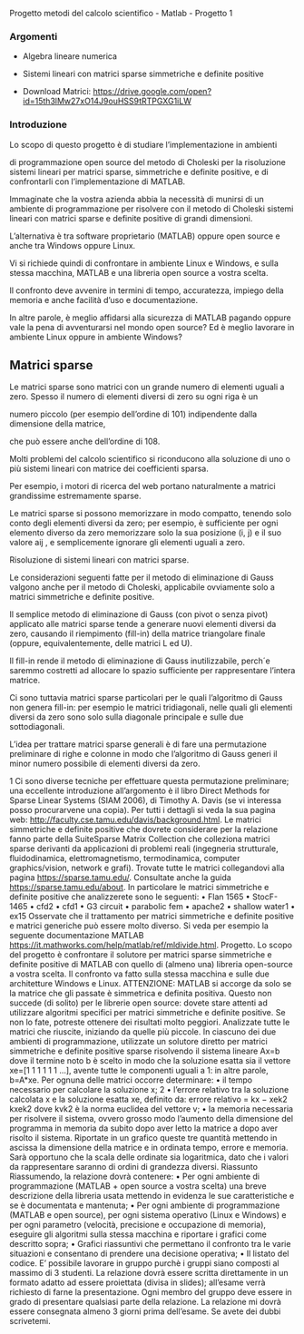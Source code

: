 Progetto metodi del calcolo scientifico - Matlab - Progetto 1

### Argomenti

- Algebra lineare numerica

- Sistemi lineari con matrici sparse simmetriche e definite positive

- Download Matrici:
  https://drive.google.com/open?id=15th3lMw27xO14J9ouHSS9tRTPGXG1iLW


### Introduzione
Lo scopo di questo progetto è di studiare l’implementazione in ambienti

di programmazione open source del metodo di Choleski per la risoluzione sistemi lineari per matrici sparse, simmetriche e definite positive, e di confrontarli con l’implementazione di MATLAB.

Immaginate che la vostra azienda abbia la necessità di munirsi di un ambiente di programmazione per risolvere con il metodo di Choleski sistemi lineari con matrici sparse e definite positive di grandi dimensioni.

L’alternativa è tra software proprietario (MATLAB) oppure open source e anche tra Windows oppure Linux.

Vi si richiede quindi di confrontare in ambiente Linux e Windows, e sulla stessa macchina, MATLAB e una libreria open source a vostra scelta.

Il confronto deve avvenire in termini di tempo, accuratezza, impiego della memoria e anche facilità d’uso e documentazione.

In altre parole, è meglio affidarsi alla sicurezza di MATLAB pagando oppure vale la pena di avventurarsi nel mondo open source? Ed è meglio lavorare in ambiente Linux oppure in ambiente Windows?

## Matrici sparse
Le matrici sparse sono matrici con un grande numero di elementi
uguali a zero. Spesso il numero di elementi diversi di zero su ogni riga è un

numero piccolo (per esempio dell’ordine di 101) indipendente dalla dimensione della matrice, 

che può essere anche dell’ordine di 108.

Molti problemi del calcolo scientifico si riconducono
alla soluzione di uno o più sistemi lineari con matrice dei coefficienti sparsa.

Per esempio, i motori di ricerca del web portano naturalmente a matrici grandissime estremamente
sparse.

Le matrici sparse si possono memorizzare in modo compatto, tenendo solo conto degli
elementi diversi da zero; per esempio, è sufficiente per ogni elemento diverso da zero memorizzare solo la sua posizione (i, j) e il suo valore aij , e semplicemente ignorare gli elementi uguali a zero.

Risoluzione di sistemi lineari con matrici sparse.

Le considerazioni seguenti fatte per il metodo di eliminazione di Gauss valgono anche per il metodo di Choleski, applicabile
ovviamente solo a matrici simmetriche e definite positive.

Il semplice metodo di eliminazione di Gauss (con pivot o senza pivot) applicato alle
matrici sparse tende a generare nuovi elementi diversi da zero, causando il riempimento
(fill-in) della matrice triangolare finale (oppure, equivalentemente, delle matrici L ed U).

Il fill-in rende il metodo di eliminazione di Gauss inutilizzabile, perch´e saremmo costretti
ad allocare lo spazio sufficiente per rappresentare l’intera matrice.

Ci sono tuttavia matrici sparse particolari per le quali l’algoritmo di Gauss non genera fill-in: per esempio le matrici tridiagonali, nelle quali gli elementi diversi da zero sono solo sulla diagonale principale e sulle due sottodiagonali.

L’idea per trattare matrici sparse generali è di fare una permutazione preliminare di righe
e colonne in modo che l’algoritmo di Gauss generi il minor numero possibile di elementi
diversi da zero.

1
Ci sono diverse tecniche per effettuare questa permutazione preliminare; una eccellente
introduzione all’argomento è il libro Direct Methods for Sparse Linear Systems (SIAM
2006), di Timothy A. Davis (se vi interessa posso procurarvene una copia).
Per tutti i dettagli si veda la sua pagina web:
http://faculty.cse.tamu.edu/davis/background.html.
Le matrici simmetriche e definite positive che dovrete considerare per la relazione fanno
parte della SuiteSparse Matrix Collection che colleziona matrici sparse derivanti da
applicazioni di problemi reali (ingegneria strutturale, fluidodinamica, elettromagnetismo,
termodinamica, computer graphics/vision, network e grafi). Trovate tutte le matrici collegandovi alla pagina https://sparse.tamu.edu/.
Consultate anche la guida https://sparse.tamu.edu/about.
In particolare le matrici simmetriche e definite positive che analizzerete sono le seguenti:
• Flan 1565
• StocF-1465
• cfd2
• cfd1
• G3 circuit
• parabolic fem
• apache2
• shallow water1
• ex15
Osservate che il trattamento per matrici simmetriche e definite positive e matrici generiche
può essere molto diverso. Si veda per esempio la seguente documentazione MATLAB
https://it.mathworks.com/help/matlab/ref/mldivide.html.
Progetto. Lo scopo del progetto è confrontare il solutore per matrici sparse simmetriche e definite positive di MATLAB con quello di (almeno una) libreria open-source a
vostra scelta. Il confronto va fatto sulla stessa macchina e sulle due architetture
Windows e Linux.
ATTENZIONE: MATLAB si accorge da solo se la matrice che gli passate è simmetrica
e definita positiva. Questo non succede (di solito) per le librerie open source: dovete
stare attenti ad utilizzare algoritmi specifici per matrici simmetriche e definite positive.
Se non lo fate, potreste ottenere dei risultati molto peggiori.
Analizzate tutte le matrici che riuscite, iniziando da quelle più piccole.
In ciascuno dei due ambienti di programmazione, utilizzate un solutore diretto per matrici
simmetriche e definite positive sparse risolvendo il sistema lineare Ax=b dove il termine
noto b è scelto in modo che la soluzione esatta sia il vettore xe=[1 1 1 1 1 1 ...],
avente tutte le componenti uguali a 1: in altre parole, b=A*xe.
Per ognuna delle matrici occorre determinare:
• il tempo necessario per calcolare la soluzione x;
2
• l’errore relativo tra la soluzione calcolata x e la soluzione esatta xe, definito da:
errore relativo =
kx − xek2
kxek2
dove kvk2 è la norma euclidea del vettore v;
• la memoria necessaria per risolvere il sistema, ovvero grosso modo l’aumento della
dimensione del programma in memoria da subito dopo aver letto la matrice a dopo
aver risolto il sistema.
Riportate in un grafico queste tre quantità mettendo in ascissa la dimensione della matrice
e in ordinata tempo, errore e memoria. Sarà opportuno che la scala delle ordinate sia
logaritmica, dato che i valori da rappresentare saranno di ordini di grandezza diversi.
Riassunto
Riassumendo, la relazione dovrà contenere:
• Per ogni ambiente di programmazione (MATLAB + open source a vostra scelta)
una breve descrizione della libreria usata mettendo in evidenza le sue caratteristiche
e se è documentata e mantenuta;
• Per ogni ambiente di programmazione (MATLAB e open source), per ogni sistema
operativo (Linux e Windows) e per ogni parametro (velocità, precisione e occupazione di memoria), eseguire gli algoritmi sulla stessa macchina e riportare i grafici
come descritto sopra;
• Grafici riassuntivi che permettano il confronto tra le varie situazioni e consentano
di prendere una decisione operativa;
• Il listato del codice.
E’ possibile lavorare in gruppo purchè i gruppi siano composti al massimo di 3 studenti.
La relazione dovrà essere scritta direttamente in un formato adatto ad essere proiettata
(divisa in slides); all’esame verrà richiesto di farne la presentazione. Ogni membro del
gruppo deve essere in grado di presentare qualsiasi parte della relazione.
La relazione mi dovrà essere consegnata almeno 3 giorni prima dell’esame.
Se avete dei dubbi scrivetemi.
